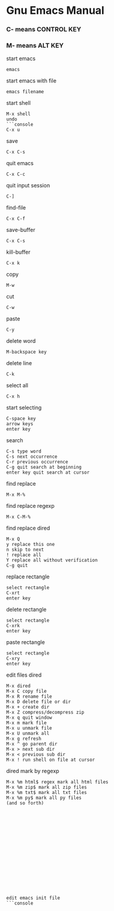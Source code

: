 # Gnu Emacs Manual

### C- means CONTROL KEY
### M- means ALT KEY

start emacs
```console
emacs
```
start emacs with file
```console
emacs filename
```
start shell
```console
M-x shell
undo
```console
C-x u
```
save
```console
C-x C-s
```
quit emacs
```console
C-x C-c
```
quit input session
```console
C-]
```
find-file
```console
C-x C-f
```
save-buffer
```console
C-x C-s
```
kill-buffer
```console
C-x k
```
copy
```console
M-w
```
cut
```console
C-w
```
paste
```console
C-y
```
delete word
```console
M-backspace key
```
delete line
```console
C-k
```
select all
```console
C-x h
```
start selecting
```console
C-space key
arrow keys
enter key
```
search
```console
C-s type word
C-s next occurrence
C-r previous occurrence
C-g quit search at beginning
enter key quit search at cursor
```
find replace
```console
M-x M-%
```
find replace regexp
```console
M-x C-M-%
```
find replace dired
```console
M-x Q
y replace this one
n skip to next
! replace all
Y replace all without verification
C-g quit
```
replace rectangle
```console
select rectangle
C-xrt
enter key
```
delete rectangle
```console
select rectangle
C-xrk
enter key
```
paste rectangle
```console
select rectangle
C-xry
enter key
```
edit files dired
```console
M-x dired
M-x C copy file
M-x R rename file
M-x D delete file or dir
M-x + create dir
M-x Z compress/decompress zip
M-x q quit window
M-x m mark file
M-x u unmark file
M-x U unmark all
M-x g refresh
M-x ^ go parent dir
M-x > next sub dir
M-x < previous sub dir
M-x ! run shell on file at cursor
```
dired mark by regexp
```console
M-x %m html$ regex mark all html files
M-x %m zip$ mark all zip files
M-x %m txt$ mark all txt files
M-x %m py$ mark all py files
(and so forth)
```

```console

```

```console

```

```console

```

```console

```

```console

```
```console

```

```console
```

```console

```

```console

```
```console

```

```console

```

```console

```

```console

```

```console

```
```console

```

```console

```

```console
edit emacs init file
```console
```

```console

```
